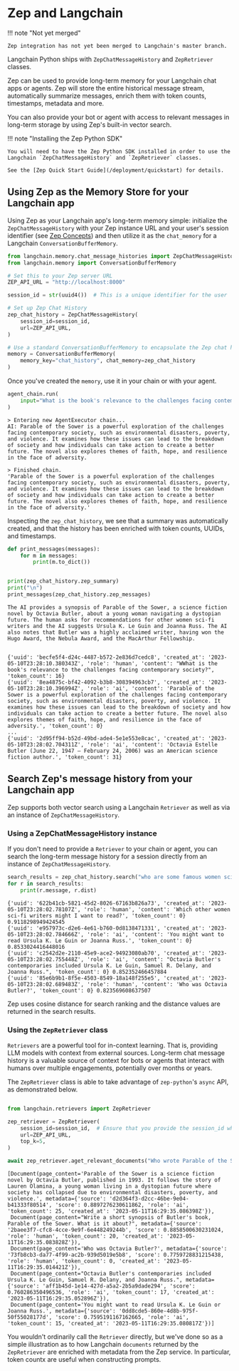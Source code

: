 # Zep and Langchain

!!! note "Not yet merged"

    Zep integration has not yet been merged to Langchain's master branch.

Langchain Python ships with `ZepChatMessageHistory` and `ZepRetriever` classes.

Zep can be used to provide long-term memory for your Langchain chat apps or agents. Zep will store the entire historical message stream, automatically summarize messages, enrich them with token counts, timestamps, metadata and more.

You can also provide your bot or agent with access to relevant messages in long-term storage by using Zep's built-in vector search.

!!! note "Installing the Zep Python SDK"

    You will need to have the Zep Python SDK installed in order to use the Langchain `ZepChatMessageHistory` and `ZepRetriever` classes.

    See the [Zep Quick Start Guide](/deployment/quickstart) for details.

## Using Zep as the Memory Store for your Langchain app

Using Zep as your Langchain app's long-term memory simple: initialize the `ZepChatMessageHistory` with your Zep instance URL and your user's session identifier (see [Zep Concepts](/about/concepts)) and then utilize it as the `chat_memory` for a Langchain `ConversationBufferMemory`.

```python
from langchain.memory.chat_message_histories import ZepChatMessageHistory
from langchain.memory import ConversationBufferMemory

# Set this to your Zep server URL
ZEP_API_URL = "http://localhost:8000"

session_id = str(uuid4())  # This is a unique identifier for the user

# Set up Zep Chat History
zep_chat_history = ZepChatMessageHistory(
    session_id=session_id,
    url=ZEP_API_URL,
)

# Use a standard ConversationBufferMemory to encapsulate the Zep chat history
memory = ConversationBufferMemory(
    memory_key="chat_history", chat_memory=zep_chat_history
)
```

Once you've created the `memory`, use it in your chain or with your agent.

```python
agent_chain.run(
    input="What is the book's relevance to the challenges facing contemporary society?"
)
```

```text
> Entering new AgentExecutor chain...
AI: Parable of the Sower is a powerful exploration of the challenges facing contemporary society, such as environmental disasters, poverty, and violence. It examines how these issues can lead to the breakdown of society and how individuals can take action to create a better future. The novel also explores themes of faith, hope, and resilience in the face of adversity.

> Finished chain.
'Parable of the Sower is a powerful exploration of the challenges facing contemporary society, such as environmental disasters, poverty, and violence. It examines how these issues can lead to the breakdown of society and how individuals can take action to create a better future. The novel also explores themes of faith, hope, and resilience in the face of adversity.'
```

Inspecting the `zep_chat_history`, we see that a summary was automatically created, and that the history has been enriched with token counts, UUIDs, and timestamps.

```python
def print_messages(messages):
    for m in messages:
        print(m.to_dict())


print(zep_chat_history.zep_summary)
print("\n")
print_messages(zep_chat_history.zep_messages)
```

```text
The AI provides a synopsis of Parable of the Sower, a science fiction novel by Octavia Butler, about a young woman navigating a dystopian future. The human asks for recommendations for other women sci-fi writers and the AI suggests Ursula K. Le Guin and Joanna Russ. The AI also notes that Butler was a highly acclaimed writer, having won the Hugo Award, the Nebula Award, and the MacArthur Fellowship.


{'uuid': 'becfe5f4-d24c-4487-b572-2e836d7cedc8', 'created_at': '2023-05-10T23:28:10.380343Z', 'role': 'human', 'content': "WWhat is the book's relevance to the challenges facing contemporary society?", 'token_count': 16}
{'uuid': '8ea4875c-bf42-4092-b3b8-308394963cb7', 'created_at': '2023-05-10T23:28:10.396994Z', 'role': 'ai', 'content': 'Parable of the Sower is a powerful exploration of the challenges facing contemporary society, such as environmental disasters, poverty, and violence. It examines how these issues can lead to the breakdown of society and how individuals can take action to create a better future. The novel also explores themes of faith, hope, and resilience in the face of adversity.', 'token_count': 0}
...
{'uuid': '2d95ff94-b52d-49bd-ade4-5e1e553e8cac', 'created_at': '2023-05-10T23:28:02.704311Z', 'role': 'ai', 'content': 'Octavia Estelle Butler (June 22, 1947 – February 24, 2006) was an American science fiction author.', 'token_count': 31}
```

## Search Zep's message history from your Langchain app

Zep supports both vector search using a Langchain `Retriever` as well as via an instance of `ZepChatMessageHistory`.

### Using a ZepChatMessageHistory instance

If you don't need to provide a `Retriever` to your chain or agent, you can search the long-term message history for a session directly from an instance of `ZepChatMessageHistory`.

```python
search_results = zep_chat_history.search("who are some famous women sci-fi authors?")
for r in search_results:
    print(r.message, r.dist)
```

```text
{'uuid': '622b41cb-5821-45d2-8026-67163b826a73', 'created_at': '2023-05-10T23:28:02.78107Z', 'role': 'human', 'content': 'Which other women sci-fi writers might I want to read?', 'token_count': 0} 0.9118298949424545
{'uuid': 'e957973c-d2e6-4e61-b760-0d8138471331', 'created_at': '2023-05-10T23:28:02.784666Z', 'role': 'ai', 'content': 'You might want to read Ursula K. Le Guin or Joanna Russ.', 'token_count': 0} 0.8533024416448016
{'uuid': 'c2542d2e-2110-45e9-ace2-94923080ab70', 'created_at': '2023-05-10T23:28:02.755448Z', 'role': 'ai', 'content': "Octavia Butler's contemporaries included Ursula K. Le Guin, Samuel R. Delany, and Joanna Russ.", 'token_count': 0} 0.852352466457884
{'uuid': '85e6b9b1-8f5e-4503-8549-18a148f255e5', 'created_at': '2023-05-10T23:28:02.689483Z', 'role': 'human', 'content': 'Who was Octavia Butler?', 'token_count': 0} 0.823569608637507
```

Zep uses cosine distance for search ranking and the distance values are returned in the search results.

### Using the `ZepRetriever` class

`Retrievers` are a powerful tool for in-context learning. That is, providing LLM models with context from external sources. Long-term chat message history is a valuable source of context for bots or agents that interact with humans over multiple engagements, potentially over months or years.

The `ZepRetriever` class is able to take advantage of `zep-python`'s `async` API, as demonstrated below.

```python

from langchain.retrievers import ZepRetriever

zep_retriever = ZepRetriever(
    session_id=session_id,  # Ensure that you provide the session_id when instantiating the Retriever
    url=ZEP_API_URL,
    top_k=5,
)

await zep_retriever.aget_relevant_documents("Who wrote Parable of the Sower?")
```

```text
[Document(page_content='Parable of the Sower is a science fiction novel by Octavia Butler, published in 1993. It follows the story of Lauren Olamina, a young woman living in a dystopian future where society has collapsed due to environmental disasters, poverty, and violence.', metadata={'source': 'd2d364f3-d2cc-46be-9e04-b41333f80514', 'score': 0.8897276230611862, 'role': 'ai', 'token_count': 25, 'created_at': '2023-05-11T16:29:35.086398Z'}),
 Document(page_content="Write a short synopsis of Butler's book, Parable of the Sower. What is it about?", metadata={'source': '2baee3f7-cfc8-4cce-9e9f-6e448249244b', 'score': 0.8858500630231024, 'role': 'human', 'token_count': 20, 'created_at': '2023-05-11T16:29:35.083828Z'}),
 Document(page_content='Who was Octavia Butler?', metadata={'source': '73fb8cb3-da77-4f99-ac2b-939d5019e5b8', 'score': 0.7759728831215438, 'role': 'human', 'token_count': 0, 'created_at': '2023-05-11T16:29:35.014421Z'}),
 Document(page_content="Octavia Butler's contemporaries included Ursula K. Le Guin, Samuel R. Delany, and Joanna Russ.", metadata={'source': 'aff1b45d-1e14-427d-a5a2-2b5a9dade294', 'score': 0.760286350496536, 'role': 'ai', 'token_count': 17, 'created_at': '2023-05-11T16:29:35.052896Z'}),
 Document(page_content='You might want to read Ursula K. Le Guin or Joanna Russ.', metadata={'source': '0dd8cde5-860e-4d8b-975f-50f55028177d', 'score': 0.7595191167162665, 'role': 'ai', 'token_count': 15, 'created_at': '2023-05-11T16:29:35.080817Z'})]
```

You wouldn't ordinarily call the `Retriever` directly, but we've done so as a simple illustration as to how Langchain `documents` returned by the `ZepRetriever` are enriched with metadata from the Zep service. In particular, token countx are useful when constructing prompts.
